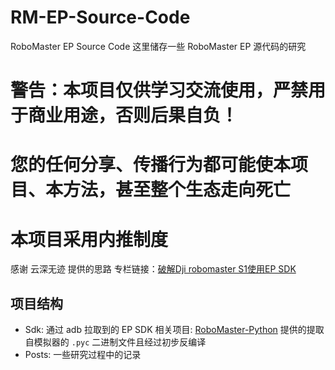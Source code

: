 # RM-EP-Source-Code
RoboMaster EP Source Code
这里储存一些 RoboMaster EP 源代码的研究

# 警告：本项目仅供学习交流使用，严禁用于商业用途，否则后果自负！
# 您的任何分享、传播行为都可能使本项目、本方法，甚至整个生态走向死亡
# 本项目采用内推制度

感谢 云深无迹 提供的思路 专栏链接：[破解Dji robomaster S1使用EP SDK](https://cloud.tencent.com/developer/article/1877300)

## 项目结构

- Sdk: 通过 adb 拉取到的 EP SDK
  相关项目: [RoboMaster-Python](https://github.com/RMYC-Lab/RoboMaster-Python) 提供的提取自模拟器的 `.pyc` 二进制文件且经过初步反编译
- Posts: 一些研究过程中的记录

